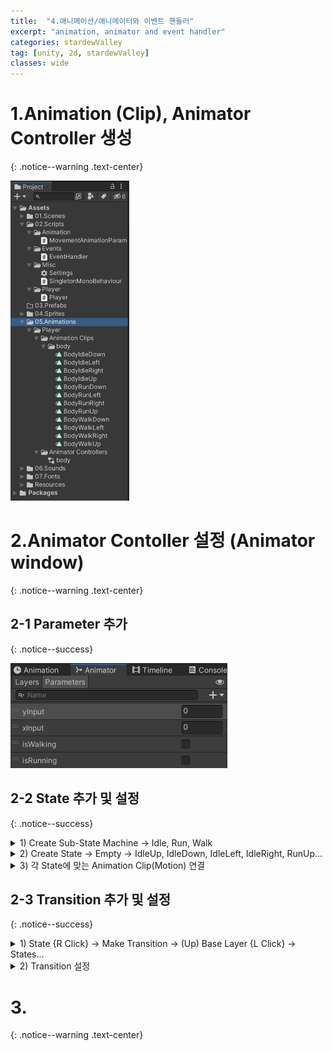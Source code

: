 ```yaml
---
title:  "4.애니메이션/애니메이터와 이벤트 핸들러"
excerpt: "animation, animator and event handler"
categories: stardewValley
tag: [unity, 2d, stardewValley]
classes: wide
---
```


# 1.Animation (Clip), Animator Controller 생성
{: .notice--warning .text-center}

<img src="/img/unity2d/stardewValley/2023-02-05-create-clips-and-controller.png" style="zoom:50%;"/>

# 2.Animator Contoller 설정 (Animator window)
{: .notice--warning .text-center}

## 2-1 Parameter 추가
{: .notice--success}

<img src="/img/unity2d/stardewValley/2023-02-05-animator-parameters.png" style="zoom:50%;"/>

## 2-2 State 추가 및 설정
{: .notice--success}

<details>
<summary>1) Create Sub-State Machine -> Idle, Run, Walk</summary>
<div markdown="1">

<img src="/img/unity2d/stardewValley/2023-02-05-animator-sub-state-machine.png"/>

</div>
</details>

<details>
<summary>2) Create State -> Empty -> IdleUp, IdleDown, IdleLeft, IdleRight, RunUp...</summary>
<div markdown="1">

<img src="/img/unity2d/stardewValley/2023-02-05-animator-state.png"/>

</div>
</details>

<details>
<summary>3) 각 State에 맞는 Animation Clip(Motion) 연결</summary>
<div markdown="1">

<img src="/img/unity2d/stardewValley/2023-02-05-animator-state-motion.png" style="zoom:50%;"/>

</div>
</details>

## 2-3 Transition 추가 및 설정
{: .notice--success}

<details>
<summary>1) State {R Click} -> Make Transition -> (Up) Base Layer {L Click} -> States...</summary>
<div markdown="1">

<img src="/img/unity2d/stardewValley/2023-02-05-animator-make-transition-1.png"/>

<img src="/img/unity2d/stardewValley/2023-02-05-animator-make-transition-2.png"/>

- Idle 의 4개의 State 마다 Run, Walk 의 8개의 State 로의 Transition 을 추가
- Run, Walk 에선 같은 방향의 Idle State 로의 동일한 Transition 을 두 개씩 추가

</div>
</details>

<details>
<summary>2) Transition 설정</summary>
<div markdown="1">

<img src="/img/unity2d/stardewValley/2023-02-05-animator-transition-edit.png" style="zoom:50%;"/>

Has Exit Time : false
<br>Transition Duration in seconds : 0
<br> Conditions :
<body>
<table border="1">
    <tr align="center">
	    <td>from Idle</td>
	    <td>Up</td>
        <td>Down</td>
        <td>Right</td>
        <td>Left</td>
    </tr>
	<tr align="center">
	    <td>to Run</td>
	    <td>isRunning : true <br> yInput : Greater 0.01</td>
        <td>isRunning : true <br> yInput : Less -0.01</td>
        <td>isRunning : true <br> xInput : Greater 0.01</td>
        <td>isRunning : true <br> xInput : Less -0.01</td>
	</tr>
	<tr align="center">
	    <td>to Walk</td>
	    <td>isWalking : true <br> yInput : Greater 0.01</td>
        <td>isWalking : true <br> yInput : Less -0.01</td>
        <td>isWalking : true <br> xInput : Greater 0.01</td>
        <td>isWalking : true <br> xInput : Less -0.01</td>
	</tr>
</table>
<table border="1">
    <tr align="center">
	    <td>to Idle</td>
	    <td>Up</td>
        <td>Down</td>
        <td>Right</td>
        <td>Left</td>
    </tr>
	<tr align="center">
	    <td>from Run</td>
	    <td>isRunning : false <br> yInput : Less 0.01</td>
        <td>isRunning : false <br> yInput : Greater -0.01</td>
        <td>isRunning : false <br> xInput : Less 0.01</td>
        <td>isRunning : false <br> xInput : Greater -0.01</td>
	</tr>
	<tr align="center">
	    <td>from Walk</td>
	    <td>isWalking : false <br> yInput : Less 0.01</td>
        <td>isWalking : false <br> yInput : Greater -0.01</td>
        <td>isWalking : false <br> xInput : Less 0.01</td>
        <td>isWalking : false <br> xInput : Greater -0.01</td>
	</tr>
</table>
</body>

</div>
</details>

# 3.
{: .notice--warning .text-center}